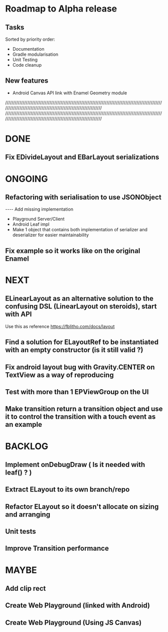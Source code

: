 # Roadmap to Alpha release

## Tasks
Sorted by priority order:
- Documentation
- Gradle modularisation
- Unit Testing
- Code cleanup


## New features
- Android Canvas API link with Enamel Geometry module


////////////////////////////////////////////////////////////////////////////////////////////////////////////////////////////////////////////////////////////////
////////////////////////////////////////////////////////////////////////////////////////////////////////////////////////////////////////////////////////////////

# DONE
## Fix EDivideLayout and EBarLayout serializations

# ONGOING
## Refactoring with serialisation to use JSONObject
---- Add missing implementation
- Playground Server/Client
- Android Leaf impl
- Make 1 object that contains both implementation of serializer and deserializer for easier maintainability   
## Fix example so it works like on the original Enamel 


# NEXT
## ELinearLayout as an alternative solution to the confusing DSL (LinearLayout on steroids), start with API 
Use this as reference https://fblitho.com/docs/layout
## Find a solution for ELayoutRef to be instantiated with an empty constructor (is it still valid ?)
## Fix android layout bug with Gravity.CENTER on TextView as a way of reproducing
## Test with more than 1 EPViewGroup on the UI
## Make transition return a transition object and use it to control the transition with a touch event as an example


# BACKLOG
## Implement onDebugDraw ( Is it needed with leaf() ? ) 
## Extract ELayout to its own branch/repo 
## Refactor ELayout so it doesn't allocate on sizing and arranging 
## Unit tests 
## Improve Transition performance 
 

# MAYBE
## Add clip rect
## Create Web Playground (linked with Android)
## Create Web Playground (Using JS Canvas)



